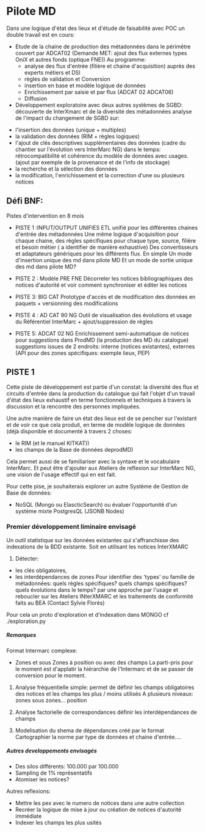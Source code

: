 # Pilote MD

Dans une logique d'état des lieux et d'étude de faisabilité  avec POC
un double travail est en cours:
* Etude de la chaine de production des métadonnées dans le périmêtre couvert par ADCAT02
(Demande MET: ajout des flux externes types OniX et autres fonds (optique FNE))
Au programme:
  * analyse des flux d'entrée (filière et chaine d'acquisition) auprès des experts métiers et DSI
  * règles de validation et Conversion
  * insertion en base et modèle logique de données
  * Enrichissement par saisie et par flux (ADCAT 02 ADCAT06)
  * Diffusion
* Développement exploratoire avec deux autres systèmes de SGBD:
découverte de InterXmarc et de la diversité des métadonnées
analyse de l'impact du changement de SGBD sur:
- l'insertion des données (unique + multiples)
- la validation des données (RIM + règles logiques)
- l'ajout de clés descriptives supplémentaires des données (cadre du chantier sur l'évolution vers InterMarc NG) dans le temps:
rétrocompatibilité et  cohérence du modèle de données avec usages. (ajout par exemple de la provenance et de l'info de stockage)
- la recherche et la sélection des données
- la modification, l'enrichissement et la correction d'une ou plusieurs notices


## Défi BNF:
Pistes d'intervention en 8 mois
* PISTE 1 :INPUT/OUTPUT UNIFIES
 ETL unifié pour les différentes chaines d'entrée des métadonnées
Une même logique d'acquisition pour chaque chaine, des règles spécifiques pour chaque type, source, filière et besoin métier ( a identifier de manière exhaustive)
Des convertisseurs  et adaptateurs génériques pour les différents flux.
En simple Un mode d'insertion unique des md dans pilote MD
Et un mode de sortie unique des md dans pilote MD?

* PISTE 2 : Modèle PRE FNE
Décorreler les notices bibliographiques des notices d'autorité et voir comment synchroniser et éditer les notices
* PISTE 3: BIG CAT Prototype d'accès et de modification des données en paquets + versionning des modifications
* PISTE 4 : AD CAT 90 NG
Outil de visualisation des évolutions et usage du Référentiel InterMarc + ajout/suppression de règles
* PISTE 5:  ADCAT 02 NG
Enrichissement semi-automatique de notices pour suggestions dans ProdMD (la production des MD du catalogue)
suggestions issues de 2 endroits: interne (notices existantes), externes (API pour des zones spécifiques: exemple lieux, PEP)

## PISTE 1
Cette piste de développement est partie d'un constat: la diversité des flux et circuits d'entrée dans la production du catalogue
qui fait l'objet d'un travail d'état des lieux exhaustif en terme fonctionnels et techniques à travers la discussion et la rencontre des personnes impliquées.

Une autre manière de faire un état des lieux est de se pencher sur l'existant et de voir ce que cela produit,
en terme de modèle logique de données (déjà disponible et documenté à travers 2 choses:
  * le RIM (et le manuel KITKAT))
 * les champs de la Base de données deprodMD)

Cela permet aussi de se familiariser avec la syntaxe et le vocabulaire InterMarc.
Et peut être d'ajouter aux Ateliers de reflexion sur InterMarc NG, une vision de l'usage effectif qui en est fait.

Pour cette pise, je souhaiterais explorer un autre Système de Gestion de Base de données:
- NoSQL (Mongo ou ElascticSearch)
ou évaluer l'opportunité d'un système mixte PostgresQL (JSONB Nodes)

### Premier développement liminaire envisagé
Un outil statistique sur les données existantes qui s'affranchisse des indexations de la BDD existante.
Soit en utilisant les notices InterXMARC
1. Détecter:
- les clés obligatoires,
- les interdépendances de zones
Pour identifier des 'types' ou famille de métadonnées:
quels règles spécifiques?
quels champs spécifiques?
quels évolutions dans le temps?
par une approche par l'usage et reboucler sur les Ateliers INterXMARC et les traitements de conformité faits au BEA (Contact Sylvie Florès)

Pour cela un proto d'exploration et d'indexation dans MONGO
cf ./exploration.py

##### Remarques
Format Intermarc complexe:
- Zones et sous Zones à position ou avec des champs
La parti-pris pour le moment est d'applatir la hiérarchie de l'Intermarc et de se passer de conversion pour le moment.

1. Analyse fréquentielle simple:
permet de définir les champs obligatoires des notices
et les champs les plus / moins utilisés
A plusieurs niveaux:
zones
sous zones...
position

2. Analyse factorielle de correspondances
définir les interdépendances de champs

3. Modelisation du shema de dépendances créé par le format
Cartographier la norme par type de données et chaine d'entrée....

##### Autres developpements envisagés

- Des silos différents: 100.000 par 100.000
- Sampling de 1% représentatifs
- Atomiser les notices?



Autres reflexions:
- Mettre les pex avec le numero de notices dans une autre collection
- Recréer la logique de mise à jour ou création de notices d'autorité immédiate
- Indexer les champs les plus usités
